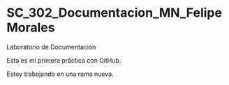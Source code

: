 # SC\_302\_Documentacion\_MN\_FelipeMorales

Laboratorio de Documentación

Esta es mi primera práctica con GitHub.



Estoy trabajando en una rama nueva.



